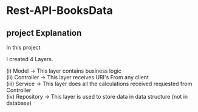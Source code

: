 # Rest-API-BooksData

## project Explanation


In this project 


I created 4 Layers.

<p> 
(i) Model -> This layer contains business logic <br>
(ii) Controller -> This layer receives URI's From any client <br>
(iii) Service -> This layer does all the calculations received requested from Controller <br>
(iv) Repository -> This layer is used to store data in data structure (not in database)
</p>
